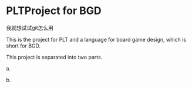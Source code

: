 PLTProject for BGD
========
我就想试试git怎么用

This is the project for PLT and a language for board game design, which is short for BGD.

This project is separated into two parts.

a.






b.





